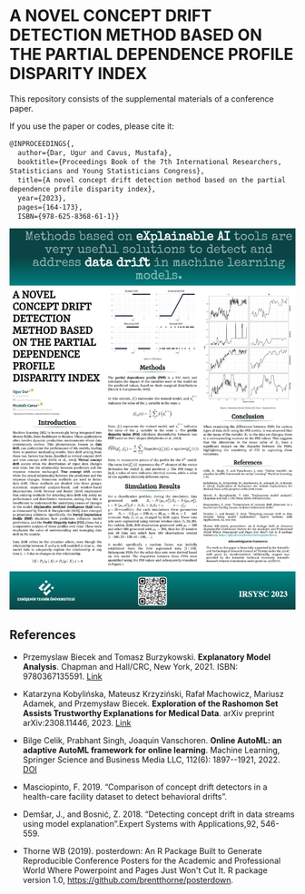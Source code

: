 # A NOVEL CONCEPT DRIFT DETECTION METHOD BASED ON THE PARTIAL DEPENDENCE PROFILE DISPARITY INDEX

This repository consists of the supplemental materials of a conference paper.

If you use the paper or codes, please cite it:

```
@INPROCEEDINGS{,
  author={Dar, Ugur and Cavus, Mustafa},
  booktitle={Proceedings Book of the 7th International Researchers, Statisticians and Young Statisticians Congress}, 
  title={A novel concept drift detection method based on the partial dependence profile disparity index}, 
  year={2023},
  pages={164-173},
  ISBN={978-625-8368-61-1}}
```

![](poster/poster_readme.png)




## References

- Przemyslaw Biecek and Tomasz Burzykowski. **Explanatory Model Analysis**. Chapman and Hall/CRC, New York, 2021. ISBN: 9780367135591. [Link](https://pbiecek.github.io/ema/)

- Katarzyna Kobylińska, Mateusz Krzyziński, Rafał Machowicz, Mariusz Adamek, and Przemysław Biecek. **Exploration of the Rashomon Set Assists Trustworthy Explanations for Medical Data**. arXiv preprint arXiv:2308.11446, 2023. [Link](https://arxiv.org/abs/2308.11446)

- Bilge Celik, Prabhant Singh, Joaquin Vanschoren. **Online AutoML: an adaptive AutoML framework for online learning**. Machine Learning, Springer Science and Business Media LLC, 112(6): 1897--1921, 2022. [DOI](https://doi.org/10.1007%2Fs10994-022-06262-0)

- Masciopinto, F. 2019. “Comparison of concept drift detectors in a health-care facility dataset to detect behavioral drifts”.

- Demšar, J., and Bosnić, Z. 2018. “Detecting concept drift in data streams using model explanation”.Expert Systems with Applications,92, 546-559.

- Thorne WB (2019). posterdown: An R Package Built to Generate Reproducible Conference  Posters for the Academic and Professional World Where Powerpoint and  Pages Just Won't Cut It. R package version 1.0, https://github.com/brentthorne/posterdown. 
